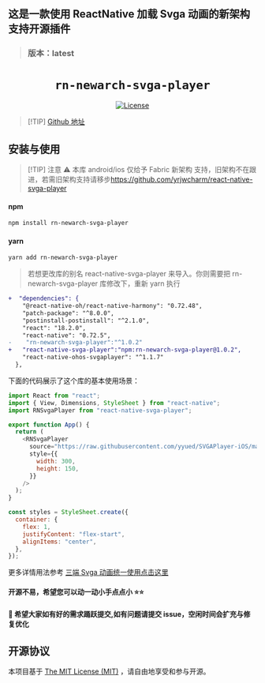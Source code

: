 ## **这是一款使用 ReactNative 加载 Svga 动画的新架构支持开源插件**

> ### 版本：latest

<p align="center">
  <h1 align="center"> <code>rn-newarch-svga-player</code> </h1>
</p>
<p align="center">
    <a href="https://github.com/wonday/react-native-pdf/blob/master/LICENSE">
        <img src="https://img.shields.io/badge/license-MIT-green.svg" alt="License" />
    </a>
</p>

> [!TIP] [Github 地址](https://github.com/yrjwcharm/rn-newarch-svga-player)

## 安装与使用

> [!TIP] 注意 ⚠️ 本库 android/ios 仅给予 Fabric 新架构 支持，旧架构不在跟进，若需旧架构支持请移步<https://github.com/yrjwcharm/react-native-svga-player>

#### **npm**

```bash
npm install rn-newarch-svga-player
```

#### **yarn**

```bash
yarn add rn-newarch-svga-player
```

> 若想更改库的别名 react-native-svga-player 来导入。你则需要把 rn-newarch-svga-player 库修改下，重新 yarn 执行

```diff
+  "dependencies": {
    "@react-native-oh/react-native-harmony": "0.72.48",
    "patch-package": "^8.0.0",
    "postinstall-postinstall": "^2.1.0",
    "react": "18.2.0",
    "react-native": "0.72.5",
-    "rn-newarch-svga-player":"^1.0.2"
+   "react-native-svga-player":"npm:rn-newarch-svga-player@1.0.2",
    "react-native-ohos-svgaplayer": "^1.1.7"
  },
```

下面的代码展示了这个库的基本使用场景：

```js
import React from "react";
import { View, Dimensions, StyleSheet } from "react-native";
import RNSvgaPlayer from "react-native-svga-player";

export function App() {
  return (
    <RNSvgaPlayer
      source="https://raw.githubusercontent.com/yyued/SVGAPlayer-iOS/master/SVGAPlayer/Samples/Goddess.svga"
      style={{
        width: 300,
        height: 150,
      }}
    />
  );
}

const styles = StyleSheet.create({
  container: {
    flex: 1,
    justifyContent: "flex-start",
    alignItems: "center",
  },
});
```

更多详情用法参考 [三端 Svga 动画统一使用点击这里](https://github.com/yrjwcharm/react-native-ohos/tree/feature/rnoh/svgaplayer)

#### 开源不易，希望您可以动一动小手点点小 ⭐⭐

#### 👴 希望大家如有好的需求踊跃提交,如有问题请提交 issue，空闲时间会扩充与修复优化

## 开源协议

本项目基于 [The MIT License (MIT)](https://github.com/yrjwcharm/react-native-ohos-svgaplayer/blob/master/LICENSE) ，请自由地享受和参与开源。
